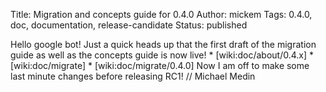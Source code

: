 Title: Migration and concepts guide for 0.4.0
Author: mickem
Tags: 0.4.0, doc, documentation, release-candidate
Status: published

Hello google bot! Just a quick heads up that the first draft of the
migration guide as well as the concepts guide is now live! \*
\[wiki:doc/about/0.4.x\] \* \[wiki:doc/migrate\] \*
\[wiki:doc/migrate/0.4.0\] Now I am off to make some last minute changes
before releasing RC1! // Michael Medin
